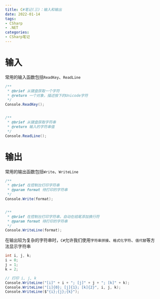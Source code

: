```yaml
---
title: C#笔记(三)：输入和输出
date: 2022-01-14
tags:
- CSharp
- .NET
categories:
- CSharp笔记
---
```


# 输入

常用的输入函数包括`ReadKey`、`ReadLine`

```C#
/**
 * @brief 从键盘获取一个字符
 * @return 一个对象，描述按下的Unicode字符
 */
Console.ReadKey();


/**
 * @brief 从键盘获取字符串
 * @return 输入的字符串值
 */
Console.ReadLine();
```



# 输出

常用的输出函数包括`Write`、`WriteLine`

```C#
/**
 * @brief 在控制台打印字符串
 * @param format 待打印的字符串
 */
Console.Write(format);


/**
 * @brief 在控制台打印字符串，自动在结尾添加换行符
 * @param format 待打印的字符串
 */
Console.WriteLine(format);
```



在输出较为复杂的字符串时，`C#`允许我们使用`字符串拼接`、`格式化字符`、`值代替`等方法显示字符串

```C#
int i, j, k;
i = 0;
j = 1;
k = 2;

// 打印 i, j, k
Console.WriteLine("[i]" + i + "; [j]" + j + "; [k]" + k);
Console.WriteLine("[i]{0}; [j]{1}; [k]{2}", i, j, k);
Console.WriteLine($"{i};{j};{k}");
```